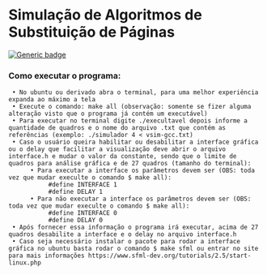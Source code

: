 # **Simulação de Algoritmos de Substituição de Páginas**

[![Generic badge](https://img.shields.io/badge/Status-Finalizado-<red>.svg)](https://shields.io/)

### Como executar o programa:
     • No ubuntu ou derivado abra o terminal, para uma melhor experiência expanda ao máximo a tela
     • Execute o comando: make all (observação: somente se fizer alguma alteração visto que o programa já contém um executável)
     • Para executar no terminal digite ./execultavel depois informe a quantidade de quadros e o nome do arquivo .txt que contém as referências (exemplo: ./simulador 4 < vsim-gcc.txt)
     • Caso o usuário queira habilitar ou desabilitar a interface gráfica ou o delay que facilitar a visualização deve abrir o arquivo interface.h e mudar o valor da constante, sendo que o limite de quadros para análise gráfica e de 27 quadros (tamanho do terminal):
          • Para executar a interface os parâmetros devem ser (OBS: toda vez que mudar execulte o comando $ make all):
               #define INTERFACE 1
               #define DELAY 1
          • Para não executar a interface os parâmetros devem ser (OBS: toda vez que mudar execulte o comando $ make all):
               #define INTERFACE 0
               #define DELAY 0
     • Após fornecer essa informação o programa irá executar, acima de 27 quadros desabilite a interface e o delay no arquivo interface.h
     • Caso seja necessário instalar o pacote para rodar a interface gráfica no ubuntu basta rodar o comando $ make sfml ou entrar no site para mais informações https://www.sfml-dev.org/tutorials/2.5/start-linux.php


 


